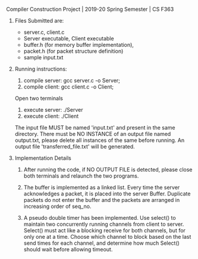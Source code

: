 Compiler Construction Project | 2019-20 Spring Semester | CS F363 

1) Files Submitted are: 

   - server.c, client.c 
   - Server executable, Client executable 
   - buffer.h (for memory buffer implementation), 
   - packet.h (for packet structure definition) 
   - sample input.txt

2) Running instructions:

   1. compile server: gcc server.c -o Server;
   2. compile client: gcc client.c -o Client;

   Open two terminals
   1. execute server: ./Server
   2. execute client: ./Client

   The input file MUST be named 'input.txt' and present in the same directory.
   There must be NO INSTANCE of an output file named output.txt, please delete all instances of the same before running.
   An output file 'transferred_file.txt' will be generated.

3) Implementation Details

   1. After running the code, if NO OUTPUT FILE is detected, please close both terminals and relaunch the two programs. 

   2. The buffer is implemented as a linked list. Every time the server acknowledges a packet, it is  placed into the server Buffer. Duplicate packets do not enter the buffer and the packets are arranged in increasing order of seq_no.

   3. A pseudo double timer has been implemented. Use select() to maintain two concurrently running channels from client to server. Select() must act like a blocking receive for both channels, but for only one at a time. Choose which channel to block based on the last send times for each channel, and determine how much Select() should wait before allowing timeout.
